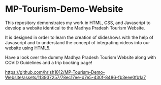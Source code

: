 # MP-Tourism-Demo-Website
This repository demonstrates my work in HTML, CSS, and Javascript to develop a website identical to the Madhya Pradesh Tourism Website.


It is designed in order to learn the creation of slideshows with the help of Javascript and to understand the concept of integrating videos into our website using HTML5.

Have a look over the dummy Madhya Pradesh Tourism Website along with COVID Guidelines and a trip booking page!

https://github.com/hrish1012/MP-Tourism-Demo-Website/assets/113937257/78ec17ee-d7e5-430f-8486-fb3eee0fb1a7







